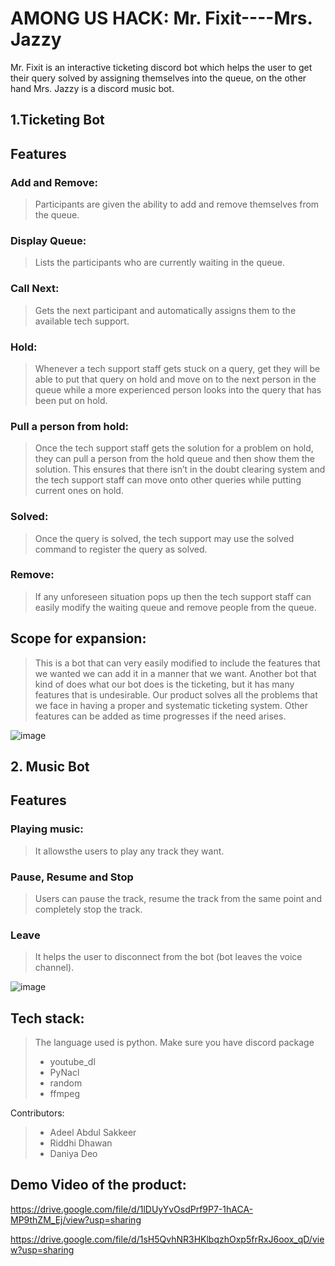 # AMONG US HACK: Mr. Fixit----Mrs. Jazzy 

 

Mr. Fixit is an interactive ticketing discord bot which helps the user to get their query solved by assigning themselves into the queue, on the other hand Mrs. Jazzy is a discord music bot. 

 

## 1.Ticketing Bot 

## Features 

### Add and Remove: 

> Participants are given the ability to add and remove themselves from the queue. 

### Display Queue: 

> Lists the participants who are currently waiting in the queue. 

### Call Next: 

> Gets the next participant and automatically assigns them to the available tech support. 

### Hold: 

> Whenever a tech support staff gets stuck on a query, get they will be able to put that query on hold and move on to the next person in the queue while a more  experienced         person looks into the query that has been put on hold. 

### Pull a person from hold: 

> Once the tech support staff gets the solution for a problem on hold, they can pull a person from the hold queue and then show them the solution. This ensures that there           isn’t in the doubt clearing system and the tech support staff can move onto other queries while putting current ones on hold. 

### Solved: 

> Once the query is solved, the tech support may use the solved command to register the query as solved. 

### Remove: 

>If any unforeseen situation pops up then the tech support staff can easily modify the waiting queue and remove people from the queue. 

 

## Scope for expansion: 

> This is a bot that can very easily modified to include the features that we wanted we can add it in a manner that we want. Another bot that kind of does what our bot does is the ticketing, but it has many features that is undesirable. Our product solves all the problems that we face in having a proper and systematic ticketing system. Other features can be added as time progresses if the need arises.  


![image](https://user-images.githubusercontent.com/78215575/109427116-dcf75d00-7a16-11eb-9e45-aca622b87e00.png)

                 

 

## 2. Music Bot 

## Features  

### Playing music: 

> It allowsthe users to play any track they want. 

### Pause, Resume and Stop 

> Users can pause the track, resume the track from the same point and completely stop the track. 

### Leave 

> It helps the user to disconnect from the bot (bot leaves the voice channel). 
           
           
![image](https://user-images.githubusercontent.com/78215575/109427285-a53ce500-7a17-11eb-901d-2aae9c4c5c24.png)


                                    

 

## Tech stack: 

> The language used is python. 
>Make sure you have discord package 
> - youtube_dl 
> - PyNacl 
> - random 
> - ffmpeg 

 

Contributors: 
> - Adeel Abdul Sakkeer 
> - Riddhi Dhawan 
> - Daniya Deo 

## Demo Video of the product: 

https://drive.google.com/file/d/1lDUyYvOsdPrf9P7-1hACA-MP9thZM_Ej/view?usp=sharing 

https://drive.google.com/file/d/1sH5QvhNR3HKlbqzhOxp5frRxJ6oox_qD/view?usp=sharing 
